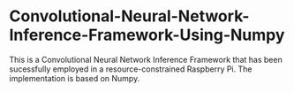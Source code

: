 # Convolutional-Neural-Network-Inference-Framework-Using-Numpy
This is a Convolutional Neural Network Inference Framework that has been sucessfully employed in a resource-constrained Raspberry Pi. The implementation is based on Numpy.
